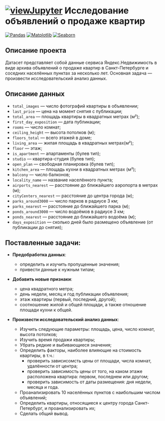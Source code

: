 # [![viewJupyter](https://img.shields.io/badge/Jupyter-view-orange?style=for-the-badge&logo=Jupyter)](02_exploratory_data_analysis.ipynb) Исследование объявлений о продаже квартир 
[![Pandas](https://img.shields.io/badge/Pandas-1.2-blue.svg)](https://pandas.pydata.org/) [![Matplotlib](https://img.shields.io/badge/matplotlib-3.4-white.svg)](https://matplotlib.org/) [![Seaborn](https://img.shields.io/badge/seaborn-0.11-green.svg)](https://seaborn.pydata.org/)


## Описание проекта
Датасет представляет собой данные сервиса Яндекс.Недвижимость в виде архива объявлений о продаже квартир в Санкт-Петербурге и соседних населённых пунктах за несколько лет. Основная задача — произвести исследовательский анализ данных.

## Описание данных

- `total_images` — число фотографий квартиры в объявлении;
- `last_price` — цена на момент снятия с публикации;
- `total_area` — площадь квартиры в квадратных метрах (м²);
- `first_day_exposition` — дата публикации;
- `rooms` — число комнат;
- `ceiling_height` — высота потолков (м);
- `floors_total` — всего этажей в доме;
- `living_area` — жилая площадь в квадратных метрах(м²);
- `floor` — этаж;
- `is_apartment` — апартаменты (булев тип);
- `studio` — квартира-студия (булев тип);
- `open_plan` — свободная планировка (булев тип);
- `kitchen_area` — площадь кухни в квадратных метрах (м²);
- `balcony` — число балконов;
- `locality_name` — название населённого пункта;
- `airports_nearest` — расстояние до ближайшего аэропорта в метрах (м);
- `cityCenters_nearest` — расстояние до центра города (м);
- `parks_around3000` — число парков в радиусе 3 км;
- `parks_nearest` — расстояние до ближайшего парка (м);
- `ponds_around3000` — число водоёмов в радиусе 3 км;
- `ponds_nearest` — расстояние до ближайшего водоёма (м);
- `days_exposition` — сколько дней было размещено объявление (от публикации до снятия);


## Поставленные задачи:

- **Предобработка данных**:
  - определить и изучить пропущенные значения;
  - привести данные к нужным типам;

- **Добавить новые признаки**:
  - цена квадратного метра;
  - день недели, месяц и год публикации объявления;
  - этаж квартиры (первый, последний, другой);
  - соотношение жилой и общей площади, а также отношение площади кухни к общей.

- **Произвести исследовательский анализ данных**:
  - Изучить следующие параметры: площадь, цена, число комнат, высота потолков;
  - Изучить время продажи квартиры;
  - Убрать редкие и выбивающиеся значения;
  - Определить факторы, наиболее влияющие на стоимость квартиры, в т.ч.:
    - проверить зависисомсть цены от площади, числа комнат, удалённости от центра;
    - проверить зависимость цены от того, на каком этаже расположена квартира: первом, последнем или другом;
    - проверить зависимость от даты размещения: дня недели, месяца и года.
  - Проанализировать 10 населённых пунктов с наибольшим числом объявлений;
  - Определить квартиры, относящиеся к центру города Санкт-Петербург, и проанализировать их;
  - Сделать общий вывод.
